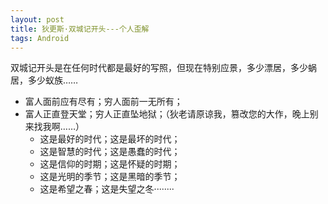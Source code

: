 ```yaml
---
layout: post
title: 狄更斯·双城记开头---个人歪解
tags: Android
---
```

双城记开头是在任何时代都是最好的写照，但现在特别应景，多少漂居，多少蜗居，多少蚁族……

* 富人面前应有尽有；穷人面前一无所有；
* 富人正直登天堂；穷人正直坠地狱；（狄老请原谅我，篡改您的大作，晚上别来找我啊……）
	* 这是最好的时代；这是最坏的时代；
	* 这是智慧的时代；这是愚蠢的时代；
	* 这是信仰的时期；这是怀疑的时期；
	* 这是光明的季节；这是黑暗的季节；
	* 这是希望之春；这是失望之冬········